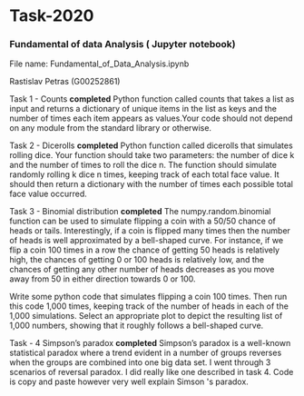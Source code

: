 # Task-2020
### Fundamental of data Analysis ( Jupyter notebook)

File name: Fundamental_of_Data_Analysis.ipynb

Rastislav Petras (G00252861)

Task 1 - Counts **completed**
Python function called counts that takes a list as input and returns a dictionary of unique items in the list as keys and the number of times each item appears as values.Your code should not depend on any module from the standard library or otherwise. 

Task 2 - Dicerolls **completed**
Python function called dicerolls that simulates rolling dice. Your function should take two parameters: the number of dice k and the number of times to roll the dice n. The function should simulate randomly rolling k dice n times, keeping track of each total face value. It should then return a dictionary with the number of times each possible total face value occurred.

Task 3 - Binomial distribution **completed**
The numpy.random.binomial function can be used to simulate flipping a coin with a 50/50 chance of heads or tails. Interestingly, if a coin is flipped many times then the number of heads is well approximated by a bell-shaped curve. For instance, if we flip a coin 100 times in a row the chance of getting 50 heads is relatively high, the chances of getting 0 or 100 heads is relatively low, and the chances of getting any other number of heads decreases as you move away from 50 in either direction towards 0 or 100.

Write some python code that simulates flipping a coin 100 times. Then run this code 1,000 times, keeping track of the number of heads in each of the 1,000 simulations. Select an appropriate plot to depict the resulting list of 1,000 numbers, showing that it roughly follows a bell-shaped curve. 

Task - 4 Simpson’s paradox **completed**
Simpson’s paradox is a well-known statistical paradox where a trend evident in a number of groups reverses when the groups are combined into one big data set.
I went through 3 scenarios of reversal paradox. I did really like one described in task 4. Code is copy and paste however very well explain Simson 's paradox.
